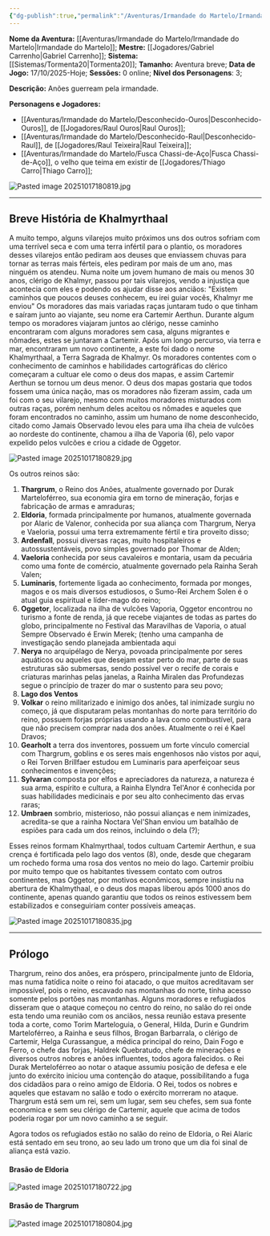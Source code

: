 ```yaml
---
{"dg-publish":true,"permalink":"/Aventuras/Irmandade do Martelo/Irmandade do Martelo/","created":"2025-10-17T17:56:23.598-03:00"}
---
```


**Nome da Aventura:** [[Aventuras/Irmandade do Martelo/Irmandade do Martelo\|Irmandade do Martelo]];
**Mestre:** [[Jogadores/Gabriel Carrenho\|Gabriel Carrenho]];
**Sistema:** [[Sistemas/Tormenta20\|Tormenta20]];
**Tamanho:** Aventura breve;
**Data de Jogo:** 17/10/2025-Hoje;
**Sessões:** 0 online;
**Nível dos Personagens**: 3;

**Descrição:** Anões guerream pela irmandade.

**Personagens e Jogadores:**
- [[Aventuras/Irmandade do Martelo/Desconhecido-Ouros\|Desconhecido-Ouros]], de [[Jogadores/Raul Ouros\|Raul Ouros]];
- [[Aventuras/Irmandade do Martelo/Desconhecido-Raul\|Desconhecido-Raul]], de [[Jogadores/Raul Teixeira\|Raul Teixeira]];
- [[Aventuras/Irmandade do Martelo/Fusca Chassi-de-Aço\|Fusca Chassi-de-Aço]], o velho que teima em existir de [[Jogadores/Thiago Carro\|Thiago Carro]];

![Pasted image 20251017180819.jpg](/img/user/Aventuras/Irmandade%20do%20Martelo/Pasted%20image%2020251017180819.jpg)

---
## Breve História de Khalmyrthaal

A muito tempo, alguns vilarejos muito próximos uns dos outros sofriam com uma terrível seca e com uma terra infértil para o plantio, os moradores desses vilarejos então pediram aos deuses que enviassem chuvas para tornar as terras mais férteis, eles pediram por mais de um ano, mas ninguém os atendeu.
Numa noite um jovem humano de mais ou menos 30 anos, clérigo de Khalmyr, passou por tais vilarejos, vendo a injustiça que acontecia com eles e podendo os ajudar disse aos anciãos: 
"Existem caminhos que poucos deuses conhecem, eu irei guiar vocês, Khalmyr me enviou"
Os moradores das mais variadas raças juntaram tudo o que tinham e saíram junto ao viajante, seu nome era Cartemir Aerthun.
Durante algum tempo os moradores viajaram juntos ao clérigo, nesse caminho encontraram com alguns moradores sem casa, alguns migrantes e nômades, estes se juntaram a Cartemir. Após um longo percurso, via terra e mar, encontraram um novo continente, a este foi dado o nome Khalmyrthaal, a Terra Sagrada de Khalmyr. Os moradores contentes com o conhecimento de caminhos e habilidades cartográficas do clérico começaram a cultuar ele como o deus dos mapas, e assim Cartemir Aerthun se tornou um deus menor.
O deus dos mapas gostaria que todos fossem uma única nação, mas os moradores não fizeram assim, cada um foi com o seu vilarejo, mesmo com muitos moradores misturados com outras raças, porém nenhum deles aceitou os nômades e aqueles que foram encontrados no caminho, assim um humano de nome desconhecido, citado como Jamais Observado levou eles para uma ilha cheia de vulcões ao nordeste do continente, chamou a ilha de Vaporia (6), pelo vapor expelido pelos vulcões e criou a cidade de Oggetor.

![Pasted image 20251017180829.jpg](/img/user/Aventuras/Irmandade%20do%20Martelo/Pasted%20image%2020251017180829.jpg)

Os outros reinos são:
1. **Thargrum**, o Reino dos Anões, atualmente governado por Durak Marteloférreo, sua economia gira em torno de mineração, forjas e fabricação de armas e amraduras;
2. **Eldoria**, formada principalmente por humanos, atualmente governada por Alaric de Valenor, conhecida por sua aliança com Thargrum, Nerya e Vaeloria, possui uma terra extremamente fértil e tira proveito disso;
3. **Ardenfall**, possui diversas raças, muito hospitaleiros e autossustentáveis, povo simples governado por Thomar de Alden;
4. **Vaeloria** conhecida por seus cavaleiros e montaria, usam da pecuária como uma fonte de comércio, atualmente governado pela Rainha Serah Valen;
5. **Luminaris**, fortemente ligada ao conhecimento, formada por monges, magos e os mais diversos estudiosos, o Sumo-Rei Archem Solen é o atual guia espiritual e líder-mago do reino;
6. **Oggetor**, localizada na ilha de vulcões Vaporia, Oggetor encontrou no turismo a fonte de renda, já que recebe viajantes de todas as partes do globo, principalmente no Festival das Maravilhas de Vaporia, o atual Sempre Observado é Erwin Merek; (tenho uma campanha de investigação sendo planejada ambientada aqui
7. **Nerya** no arquipélago de Nerya, povoada principalmente por seres aquáticos ou aqueles que desejam estar perto do mar, parte de suas estruturas são submersas, sendo possível ver o recife de corais e criaturas marinhas pelas janelas, a Rainha Miralen das Profundezas segue o princípio de trazer do mar o sustento para seu povo;
8. **Lago dos Ventos**
9. **Volkar** o reino militarizado e inimigo dos anões, tal inimizade surgiu no começo, já que disputaram pelas montanhas do norte para território do reino, possuem forjas próprias usando a lava como combustível, para que não precisem comprar nada dos anões. Atualmente o rei é Kael Dravos;
10. **Gearholt** a terra dos inventores, possuem um forte vínculo comercial com Thargrum, goblins e os seres mais engenhosos não vistos por aqui,  o Rei Torven Brillfaer estudou em Luminaris para aperfeiçoar seus conhecimentos e invenções;
11. **Sylvaran** composta por elfos e apreciadores da natureza, a natureza é sua arma, espírito e cultura, a Rainha Elyndra Tel'Anor é conhecida por suas habilidades medicinais e por seu alto conhecimento das ervas raras;
12. **Umbraen** sombrio, misterioso, não possui alianças e nem inimizades, acredita-se que a rainha Noctara Vel'Shan enviou um batalhão de espiões para cada um dos reinos, incluindo o dela (?);

Esses reinos formam Khalmyrthaal, todos cultuam Cartemir Aerthun, e sua crença é fortificada pelo lago dos ventos (8), onde, desde que chegaram um rochedo forma uma rosa dos ventos no meio do lago.
Cartemir proibiu por muito tempo que os habitantes tivessem contato com outros continentes, mas Oggetor, por motivos econômicos, sempre insistiu na abertura de Khalmythaal, e o deus dos mapas liberou após 1000 anos do continente, apenas quando garantiu que todos os reinos estivessem bem estabilizados e conseguiriam conter possíveis ameaças.

![Pasted image 20251017180835.jpg](/img/user/Aventuras/Irmandade%20do%20Martelo/Pasted%20image%2020251017180835.jpg)

---
## Prólogo

Thargrum, reino dos anões, era próspero, principalmente junto de Eldoria, mas numa fatídica noite o reino foi atacado, o que muitos acreditavam ser impossível, pois o reino, escavado nas montanhas do norte, tinha acesso somente pelos portões nas montanhas. Alguns moradores e refugiados disseram que o ataque começou no centro do reino, no salão do rei onde esta tendo uma reunião com os anciãos, nessa reunião estava presente toda a corte, como Torim Marteloguia, o General, Hilda, Durin e Gundrim Marteloférreo, a Rainha e seus filhos, Brogan Barbarrala, o clérigo de Cartemir, Helga Curassangue, a médica principal do reino, Dain Fogo e Ferro, o chefe das forjas, Haldrek Quebratudo, chefe de minerações e diversos outros nobres e anões influentes, todos agora falecidos. o Rei Durak Merteloférreo ao notar o ataque assumiu posição de defesa e ele junto do exército iniciou uma contenção do ataque, possibilitando a fuga dos cidadãos para o reino amigo de Eldoria. O Rei, todos os nobres e aqueles que estavam no salão e todo o exército morreram no ataque. Thargrum está sem um rei, sem um lugar, sem seu chefes, sem sua fonte economica e sem seu clérigo de Cartemir, aquele que acima de todos poderia rogar por um novo caminho a se seguir.

Agora todos os refugiados estão no salão do reino de Eldoria, o Rei Alaric está sentado em seu trono, ao seu lado um trono que um dia foi sinal de aliança está vazio.

#### Brasão de Eldoria
![Pasted image 20251017180722.jpg](/img/user/Aventuras/Irmandade%20do%20Martelo/Pasted%20image%2020251017180722.jpg)

#### Brasão de Thargrum
![Pasted image 20251017180804.jpg](/img/user/Aventuras/Irmandade%20do%20Martelo/Pasted%20image%2020251017180804.jpg)